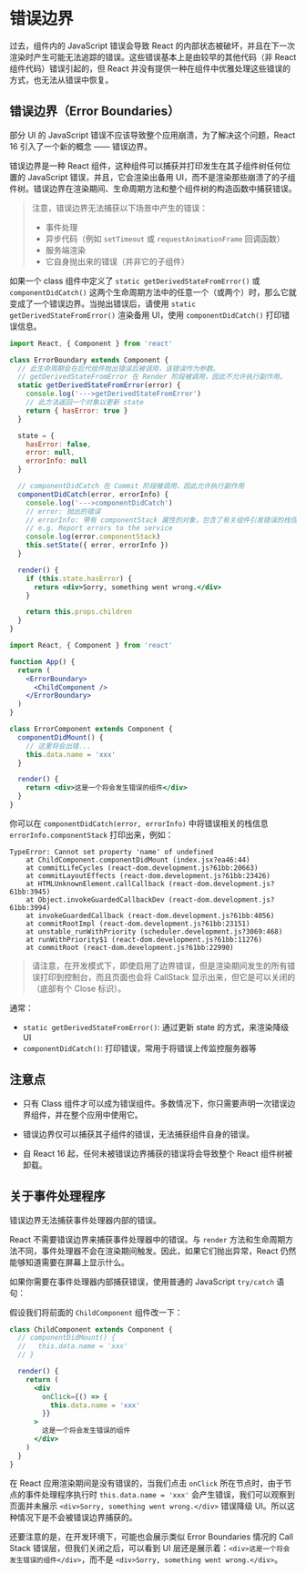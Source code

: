 # 错误边界

过去，组件内的 JavaScript 错误会导致 React 的内部状态被破坏，并且在下一次渲染时产生可能无法追踪的错误。这些错误基本上是由较早的其他代码（非 React 组件代码）错误引起的，但 React 并没有提供一种在组件中优雅处理这些错误的方式，也无法从错误中恢复。

## 错误边界（Error Boundaries）

部分 UI 的 JavaScript 错误不应该导致整个应用崩溃，为了解决这个问题，React 16 引入了一个新的概念 —— 错误边界。

错误边界是一种 React 组件，这种组件可以捕获并打印发生在其子组件树任何位置的 JavaScript 错误，并且，它会渲染出备用 UI，而不是渲染那些崩溃了的子组件树。错误边界在渲染期间、生命周期方法和整个组件树的构造函数中捕获错误。

> 注意，错误边界无法捕获以下场景中产生的错误：
>
> * 事件处理
> * 异步代码（例如 `setTimeout` 或 `requestAnimationFrame` 回调函数）
> * 服务端渲染
> * 它自身抛出来的错误（并非它的子组件）

如果一个 class 组件中定义了 `static getDerivedStateFromError()` 或 `componentDidCatch()` 这两个生命周期方法中的任意一个（或两个）时，那么它就变成了一个错误边界。当抛出错误后，请使用 `static getDerivedStateFromError()` 渲染备用 UI，使用 `componentDidCatch()` 打印错误信息。

```jsx
import React, { Component } from 'react'

class ErrorBoundary extends Component {
  // 此生命周期会在后代组件抛出错误后被调用，该错误作为参数。
  // getDerivedStateFromError 在 Render 阶段被调用，因此不允许执行副作用。
  static getDerivedStateFromError(error) {
    console.log('--->getDerivedStateFromError')
    // 此方法返回一个对象以更新 state
    return { hasError: true }
  }

  state = {
    hasError: false,
    error: null,
    errorInfo: null
  }

  // componentDidCatch 在 Commit 阶段被调用，因此允许执行副作用
  componentDidCatch(error, errorInfo) {
    console.log('--->componentDidCatch')
    // error: 抛出的错误
    // errorInfo: 带有 componentStack 属性的对象，包含了有关组件引发错误的栈信息
    // e.g. Report errors to the service
    console.log(error.componentStack)
    this.setState({ error, errorInfo })
  }

  render() {
    if (this.state.hasError) {
      return <div>Sorry, something went wrong.</div>
    }

    return this.props.children
  }
}
```

```jsx
import React, { Component } from 'react'

function App() {
  return (
    <ErrorBoundary>
      <ChildComponent />
    </ErrorBoundary>
  )
}

class ErrorComponent extends Component {
  componentDidMount() {
    // 这里将会出错...
    this.data.name = 'xxx'
  }

  render() {
    return <div>这是一个将会发生错误的组件</div>
  }
}
```

你可以在 `componentDidCatch(error, errorInfo)` 中将错误相关的栈信息 `errorInfo.componentStack` 打印出来，例如：

```
TypeError: Cannot set property 'name' of undefined
    at ChildComponent.componentDidMount (index.jsx?ea46:44)
    at commitLifeCycles (react-dom.development.js?61bb:20663)
    at commitLayoutEffects (react-dom.development.js?61bb:23426)
    at HTMLUnknownElement.callCallback (react-dom.development.js?61bb:3945)
    at Object.invokeGuardedCallbackDev (react-dom.development.js?61bb:3994)
    at invokeGuardedCallback (react-dom.development.js?61bb:4056)
    at commitRootImpl (react-dom.development.js?61bb:23151)
    at unstable_runWithPriority (scheduler.development.js?3069:468)
    at runWithPriority$1 (react-dom.development.js?61bb:11276)
    at commitRoot (react-dom.development.js?61bb:22990)
```

> 请注意，在开发模式下，即使启用了边界错误，但是渲染期间发生的所有错误打印到控制台，而且页面也会将 CallStack 显示出来，但它是可以关闭的（底部有个 Close 标识）。

通常：

* `static getDerivedStateFromError()`: 通过更新 state 的方式，来渲染降级 UI
* `componentDidCatch()`: 打印错误，常用于将错误上传监控服务器等




## 注意点

* 只有 Class 组件才可以成为错误组件。多数情况下，你只需要声明一次错误边界组件，并在整个应用中使用它。

* 错误边界仅可以捕获其子组件的错误，无法捕获组件自身的错误。

* 自 React 16 起，任何未被错误边界捕获的错误将会导致整个 React 组件树被卸载。


## 关于事件处理程序

错误边界无法捕获事件处理器内部的错误。

React 不需要错误边界来捕获事件处理器中的错误。与 `render` 方法和生命周期方法不同，事件处理器不会在渲染期间触发。因此，如果它们抛出异常，React 仍然能够知道需要在屏幕上显示什么。

如果你需要在事件处理器内部捕获错误，使用普通的 JavaScript `try/catch` 语句：

假设我们将前面的 `ChildComponent` 组件改一下：

```jsx
class ChildComponent extends Component {
  // componentDidMount() {
  //   this.data.name = 'xxx'
  // }

  render() {
    return (
      <div
        onClick={() => {
          this.data.name = 'xxx'
        }}
      >
        这是一个将会发生错误的组件
      </div>
    )
  }
}
```

在 React 应用渲染期间是没有错误的，当我们点击 `onClick` 所在节点时，由于节点的事件处理程序执行时 `this.data.name = 'xxx'` 会产生错误，我们可以观察到页面并未展示 `<div>Sorry, something went wrong.</div>` 错误降级 UI。所以这种情况下是不会被错误边界捕获的。

还要注意的是，在开发环境下，可能也会展示类似 Error Boundaries 情况的 Call Stack 错误层，但我们关闭之后，可以看到 UI 层还是展示着：`<div>这是一个将会发生错误的组件</div>`，而不是 `<div>Sorry, something went wrong.</div>`。